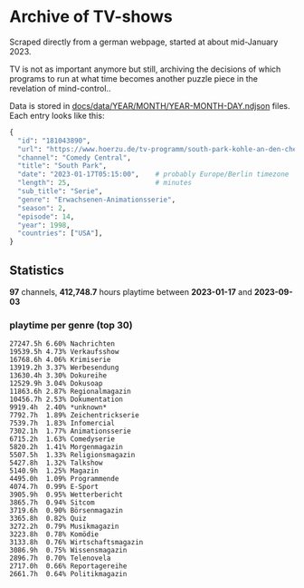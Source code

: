 # Archive of TV-shows

Scraped directly from a german webpage, started at about mid-January 2023.

TV is not as important anymore but still, archiving the decisions of which programs to run at what time
becomes another puzzle piece in the revelation of mind-control.. 

Data is stored in [docs/data/YEAR/MONTH/YEAR-MONTH-DAY.ndjson](docs/data/) files. 
Each entry looks like this:

```python
{
  "id": "181043890", 
  "url": "https://www.hoerzu.de/tv-programm/south-park-kohle-an-den-chefkoch/bid_181043890/", 
  "channel": "Comedy Central", 
  "title": "South Park", 
  "date": "2023-01-17T05:15:00",    # probably Europe/Berlin timezone 
  "length": 25,                     # minutes 
  "sub_title": "Serie", 
  "genre": "Erwachsenen-Animationsserie", 
  "season": 2, 
  "episode": 14, 
  "year": 1998, 
  "countries": ["USA"],
}
```

## Statistics

**97** channels, **412,748.7** hours playtime between **2023-01-17** and **2023-09-03**


### playtime per genre (top 30)

    27247.5h 6.60% Nachrichten
    19539.5h 4.73% Verkaufsshow
    16768.6h 4.06% Krimiserie
    13919.2h 3.37% Werbesendung
    13630.4h 3.30% Dokureihe
    12529.9h 3.04% Dokusoap
    11863.6h 2.87% Regionalmagazin
    10456.7h 2.53% Dokumentation
    9919.4h  2.40% *unknown*
    7792.7h  1.89% Zeichentrickserie
    7539.7h  1.83% Infomercial
    7302.1h  1.77% Animationsserie
    6715.2h  1.63% Comedyserie
    5820.2h  1.41% Morgenmagazin
    5507.5h  1.33% Religionsmagazin
    5427.8h  1.32% Talkshow
    5140.9h  1.25% Magazin
    4495.0h  1.09% Programmende
    4074.7h  0.99% E-Sport
    3905.9h  0.95% Wetterbericht
    3865.7h  0.94% Sitcom
    3719.6h  0.90% Börsenmagazin
    3365.8h  0.82% Quiz
    3272.2h  0.79% Musikmagazin
    3223.8h  0.78% Komödie
    3133.8h  0.76% Wirtschaftsmagazin
    3086.9h  0.75% Wissensmagazin
    2896.7h  0.70% Telenovela
    2717.0h  0.66% Reportagereihe
    2661.7h  0.64% Politikmagazin
